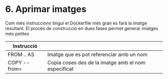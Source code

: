 # 6. Aprimar imatges

Com més instruccions tingui el Dockerfile més gran es farà la imatge resultant. El procés de construcció en dues fases permet generar imatges més petites

| Instrucció   |                                                     |
| ------------ | --------------------------------------------------- |
| FROM .. AS   | Imatge que es pot referenciar amb un nom            |
| COPY --from= | Copia coses des de la imatge amb el nom especificat |
